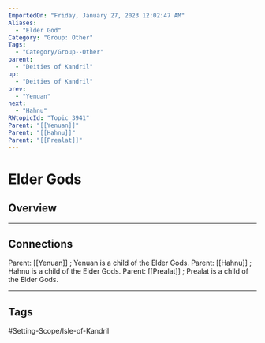```yaml
---
ImportedOn: "Friday, January 27, 2023 12:02:47 AM"
Aliases:
  - "Elder God"
Category: "Group: Other"
Tags:
  - "Category/Group--Other"
parent:
  - "Deities of Kandril"
up:
  - "Deities of Kandril"
prev:
  - "Yenuan"
next:
  - "Hahnu"
RWtopicId: "Topic_3941"
Parent: "[[Yenuan]]"
Parent: "[[Hahnu]]"
Parent: "[[Prealat]]"
---
```

# Elder Gods
## Overview
---
## Connections
Parent: [[Yenuan]] ; Yenuan is a child of the Elder Gods.
Parent: [[Hahnu]] ; Hahnu is a child of the Elder Gods.
Parent: [[Prealat]] ; Prealat is a child of the Elder Gods.


---
## Tags
#Setting-Scope/Isle-of-Kandril

